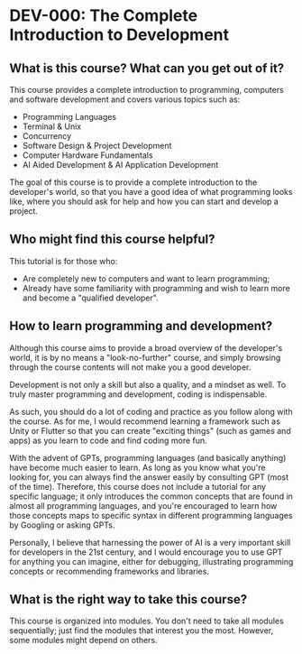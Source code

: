 # DEV-000: The Complete Introduction to Development

## What is this course? What can you get out of it?

This course provides a complete introduction to programming, computers and software development and covers various topics such as:

- Programming Languages
- Terminal & Unix
- Concurrency
- Software Design & Project Development
- Computer Hardware Fundamentals
- AI Aided Development & AI Application Development

The goal of this course is to provide a complete introduction to the developer's world, so that you have a good idea of what programming looks like, where you should ask for help and how you can start and develop a project.

## Who might find this course helpful?

This tutorial is for those who:

- Are completely new to computers and want to learn programming;
- Already have some familiarity with programming and wish to learn more and become a "qualified developer".

## How to learn programming and development?

Although this course aims to provide a broad overview of the developer's world, it is by no means a "look-no-further" course, and simply browsing through the course contents will not make you a good developer.

Development is not only a skill but also a quality, and a mindset as well. To truly master programming and development, coding is indispensable.

As such, you should do a lot of coding and practice as you follow along with the course. As for me, I would recommend learning a framework such as Unity or Flutter so that you can create "exciting things" (such as games and apps) as you learn to code and find coding more fun.

With the advent of GPTs, programming languages (and basically anything) have become much easier to learn. As long as you know what you're looking for, you can always find the answer easily by consulting GPT (most of the time). Therefore, this course does not include a tutorial for any specific language; it only introduces the common concepts that are found in almost all programming languages, and you're encouraged to learn how those concepts maps to specific syntax in different programming languages by Googling or asking GPTs.

Personally, I believe that harnessing the power of AI is a very important skill for developers in the 21st century, and I would encourage you to use GPT for anything you can imagine, either for debugging, illustrating programming concepts or recommending frameworks and libraries.

## What is the right way to take this course?

This course is organized into modules. You don't need to take all modules sequentially; just find the modules that interest you the most. However, some modules might depend on others.
